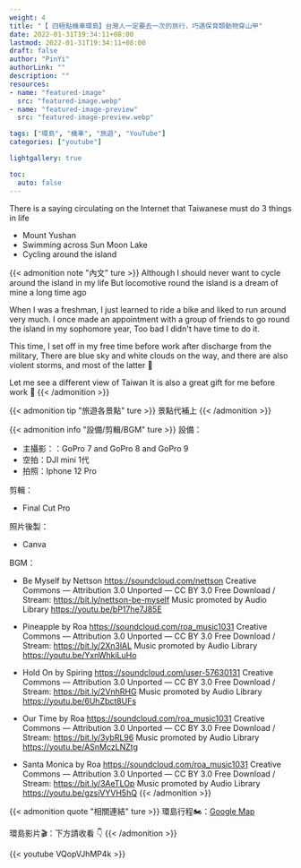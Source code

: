 ```yaml
---
weight: 4
title: "【 四極點機車環島】台灣人一定要去一次的旅行，巧遇保育類動物穿山甲"
date: 2022-01-31T19:34:11+08:00
lastmod: 2022-01-31T19:34:11+08:00
draft: false
author: "PinYi"
authorLink: ""
description: ""
resources:
- name: "featured-image"
  src: "featured-image.webp"
- name: "featured-image-preview"
  src: "featured-image-preview.webp"

tags: ["環島", "機車", "旅遊", "YouTube"]
categories: ["youtube"]

lightgallery: true

toc:
  auto: false
---
```


There is a saying circulating on the Internet that Taiwanese must do 3 things in life

<!--more-->

* Mount Yushan
* Swimming across Sun Moon Lake
* Cycling around the island

{{< admonition note "內文" ture >}}
Although I should never want to cycle around the island in my life
But locomotive round the island is a dream of mine a long time ago

When I was a freshman, I just learned to ride a bike and liked to run around very much.
I once made an appointment with a group of friends to go round the island in my sophomore year,
Too bad I didn't have time to do it.

This time, I set off in my free time before work after discharge from the military,
There are blue sky and white clouds on the way, and there are also violent storms, and most of the latter 🥲

Let me see a different view of Taiwan
It is also a great gift for me before work 🎁
{{< /admonition >}}

{{< admonition tip "旅遊各景點" ture >}}
景點代補上
{{< /admonition >}}

{{< admonition info "設備/剪輯/BGM" ture >}}
設備：
* 主攝影：：GoPro 7 and GoPro 8 and GoPro 9
* 空拍：DJI mini 1代
* 拍照：Iphone 12 Pro

剪輯：
* Final Cut Pro

照片後製：
* Canva

BGM：
* Be Myself by Nettson https://soundcloud.com/nettson
Creative Commons — Attribution 3.0 Unported — CC BY 3.0
Free Download / Stream: https://bit.ly/nettson-be-myself
Music promoted by Audio Library https://youtu.be/bP17he7J85E


* Pineapple by Roa https://soundcloud.com/roa_music1031
Creative Commons — Attribution 3.0 Unported — CC BY 3.0
Free Download / Stream: https://bit.ly/2Xn3lAL
Music promoted by Audio Library https://youtu.be/YxnWhkiLuHo


* Hold On by Spiring https://soundcloud.com/user-57630131
Creative Commons — Attribution 3.0 Unported — CC BY 3.0
Free Download / Stream: https://bit.ly/2VnhRHG
Music promoted by Audio Library https://youtu.be/6UhZbct8UFs

* Our Time by Roa https://soundcloud.com/roa_music1031
Creative Commons — Attribution 3.0 Unported — CC BY 3.0
Free Download / Stream: https://bit.ly/3ybRL96
Music promoted by Audio Library https://youtu.be/ASnMczLNZtg


* Santa Monica by Roa https://soundcloud.com/roa_music1031
Creative Commons — Attribution 3.0 Unported — CC BY 3.0
Free Download / Stream: https://bit.ly/3AeTLOp
Music promoted by Audio Library https://youtu.be/gzsiVYVH5hQ
{{< /admonition >}}

{{< admonition quote "相關連結" ture >}}
環島行程🏍：[Google Map](https://reurl.cc/Dd9ZLR)

環島影片🎬：下方請收看 👇
{{< /admonition >}}



{{< youtube VQopVJhMP4k >}}